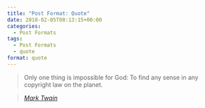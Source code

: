 ```yaml
---
title: "Post Format: Quote"
date: 2010-02-05T08:13:15+00:00
categories:
  - Post Formats
tags:
  - Post Formats
  - quote
format: quote
---
```

> Only one thing is impossible for God: To find any sense in any copyright law on the planet.
  
> <cite><a href="http://www.brainyquote.com/quotes/quotes/m/marktwain163473.html">Mark Twain</a></cite>